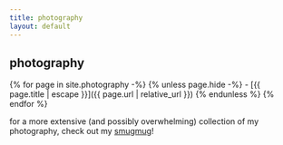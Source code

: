 ```yaml
---
title: photography
layout: default
---
```


## photography

{% for page in site.photography -%}
  {% unless page.hide -%}
    - [{{ page.title | escape }}]({{ page.url | relative_url }})
  {% endunless %}
{% endfor %}

for a more extensive (and possibly overwhelming) collection of my photography, check out my [smugmug](https://clairefreehafer.smugmug.com)!